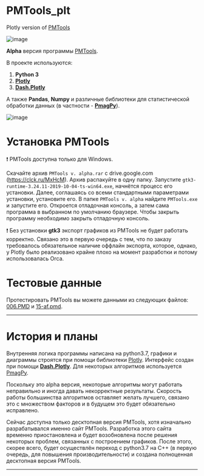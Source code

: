 # PMTools_plt
Plotly version of [PMTools](https://github.com/I194/PMTools)

![image](https://user-images.githubusercontent.com/49840874/140026950-abf3d8f3-9265-479e-a2cb-9ce231d873b2.png)

**Alpha** версия программы [PMTools](https://github.com/I194/PMTools). 

В проекте используются:
1. **Python 3**
2. [**Plotly**](https://plotly.com/python/)
3. [**Dash.Plotly**](https://dash.plotly.com/)

А также **Pandas**, **Numpy** и различные библиотеки для статистической обработки данных (в частности - [**PmagPy**](https://github.com/PmagPy/PmagPy)).

![image](https://user-images.githubusercontent.com/49840874/140027549-884ba73a-4ed8-4d06-8266-7bbad0a85313.png)

# Установка PMTools
:exclamation: PMTools доступна только для Windows. 

Скачайте архив ```PMTools v. alpha.rar``` c drive.google.com (https://clck.ru/MxHcM). Архив распакуйте в одну папку. Запустите ```gtk3-runtime-3.24.11-2019-10-04-ts-win64.exe```, начнётся процесс его установки. Далее, соглашаясь со всеми стандартными параметрами установки, установите его. В папке ```PMTools v. alpha``` найдите ```PMTools.exe``` и запустите его. Откроется отладочная консоль, а затем сама программа в выбранном по умолчанию браузере. Чтобы закрыть программу необходимо закрыть отладочную консоль. 

:exclamation: Без установки **gtk3** экспорт графиков из PMTools не будет работать корректно. Связано это в первую очередь с тем, что по заказу требовалось обязательное наличие оффлайн экспорта, которое, однако, у Plotly было реализовано крайне плохо на момент разработки и потому использовалась Orca. 

# Тестовые данные
Протестировать PMTools вы можете данными из следующих файлов: [006.PMD](https://github.com/I194/PMTools_plt/blob/master/006.PMD) и [15-af.pmd](https://github.com/I194/PMTools_plt/blob/master/15-af.pmd). 

***
# История и планы 

Внутренняя логика программы написана на python3.7, графики и диаграммы строятся при помощи библиотеки [Plotly](https://plotly.com/python/). Интерфейс создан при помощи [**Dash.Plotly**](https://dash.plotly.com/). Для некоторых алгоритмов используется [PmagPy](https://earthref.org/PmagPy/). 

Поскольку это alpha версия, некоторые алгоритмы могут работать неправильно и иногда давать некорректные результаты. Скорость работы большинства алгоритмов оставляет желать лучшего, связано это с множеством факторов и в будущем это будет обязательно исправлено.

Сейчас доступна только десктопная версия PMTools, хотя изначально разрабатывался именно сайт PMTools. Разработка этого сайта временно приостановлена и будет возобновлена после решения некоторых проблем, связанных с построением графиков. После этого, скорее всего, будет осуществлён переход с python3.7 на C++ (в первую очередь, для повышения производительности) и создана полноценная десктопная версия PMTools.
***
